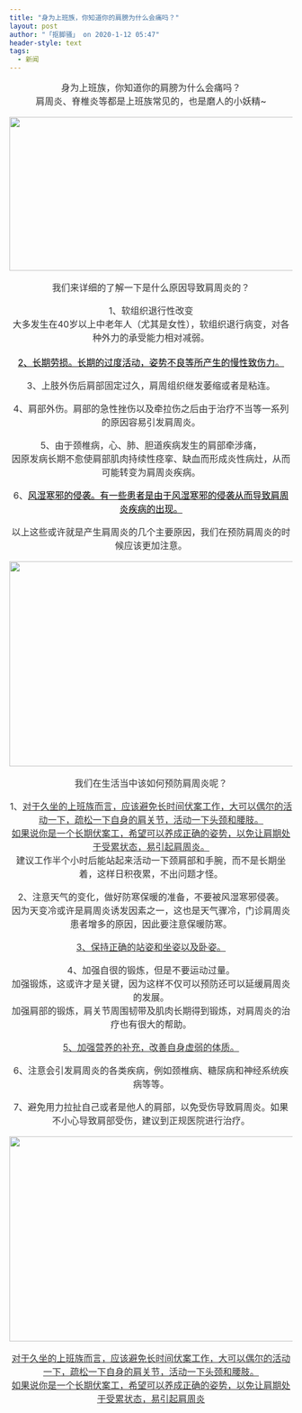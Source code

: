 ```yaml
---
title: "身为上班族，你知道你的肩膀为什么会痛吗？"
layout: post
author: "「抠脚骚」 on 2020-1-12 05:47"
header-style: text
tags:
  - 新闻
---
```


<head></head>
<body>
 <div align="center"> 
  <font face="PingFang SC, Hiragino Sans GB, Microsoft YaHei, WenQuanYi Micro Hei, Helvetica Neue, Arial, sans-serif"><font color="#333333"><font style="font-size:16px">身为上班族，你知道你的肩膀为什么会痛吗？</font></font></font> 
 </div> 
 <div align="center"> 
  <font color="#333333"><font face="&amp;quot;"><font style="font-size:16px">肩周炎、脊椎炎等都是上班族常见的，也是磨人的小妖精~</font></font></font> 
 </div>
 <br> 
 <div align="center"> 
  <img width="640" height="273" src="https://p0.ssl.qhimgs4.com/t01f8fd8e5c61fa0af4.jpg"> 
 </div>
 <br> 
 <div align="center"> 
  <font color="#333333"><font face="&amp;quot;"><font style="font-size:16px">我们来详细的了解一下是什么原因导致肩周炎的？</font></font></font> 
 </div>
 <br> 
 <div align="center"> 
  <font color="#333333"><font face="&amp;quot;"><font style="font-size:16px">1、软组织退行性改变</font></font></font> 
 </div> 
 <div align="center"> 
  <font color="#333333"><font face="&amp;quot;"><font style="font-size:16px">大多发生在40岁以上中老年人（尤其是女性），软组织退行病变，对各种外力的承受能力相对减弱。</font></font></font> 
 </div> 
 <div align="center"> 
  <font color="#333333"><font face="&amp;quot;"><font style="font-size:16px"><br> </font></font></font> 
 </div> 
 <div align="center"> 
  <u><font face="&amp;quot;"><font style="font-size:16px"><font color="#000000">2、长期劳损。长期的过度活动，姿势不良等所产生的慢性致伤力</font></font></font><font color="#333333"><font face="&amp;quot;"><font style="font-size:16px">。</font></font></font></u> 
 </div>
 <br> 
 <div align="center"> 
  <font color="#333333"><font face="&amp;quot;"><font style="font-size:16px">3、上肢外伤后肩部固定过久，肩周组织继发萎缩或者是粘连。</font></font></font> 
 </div>
 <br> 
 <div align="center"> 
  <font color="#333333"><font face="&amp;quot;"><font style="font-size:16px">4、肩部外伤。肩部的急性挫伤以及牵拉伤之后由于治疗不当等一系列的原因容易引发肩周炎。</font></font></font> 
 </div>
 <br> 
 <div align="center"> 
  <font color="#333333"><font face="&amp;quot;"><font style="font-size:16px">5、由于颈椎病，心、肺、胆道疾病发生的肩部牵涉痛，</font></font></font> 
 </div> 
 <div align="center"> 
  <font color="#333333"><font face="&amp;quot;"><font style="font-size:16px">因原发病长期不愈使肩部肌肉持续性痉挛、缺血而形成炎性病灶，从而可能转变为肩周炎疾病。</font></font></font> 
 </div>
 <br> 
 <div align="center"> 
  <font face="&amp;quot;"><font style="font-size:16px"><font color="#333333">6、</font><u><font color="#000000">风湿寒邪的侵袭。有一些患者是由于风湿寒邪的侵袭从而导致肩周炎疾病的出现。</font></u></font></font> 
 </div>
 <br> 
 <div align="center"> 
  <font color="#333333"><font face="&amp;quot;"><font style="font-size:16px">以上这些或许就是产生肩周炎的几个主要原因，我们在预防肩周炎的时候应该更加注意。</font></font></font> 
 </div>
 <br> 
 <div align="center"> 
  <img width="640" height="364" src="https://p0.ssl.qhimgs4.com/t01b6cb6d7333db4e19.jpg"> 
 </div>
 <br> 
 <div align="center"> 
  <font color="#333333"><font face="&amp;quot;"><font style="font-size:16px">我们在生活当中该如何预防肩周炎呢？</font></font></font> 
 </div>
 <br> 
 <div align="center"> 
  <font color="#333333"><font face="&amp;quot;"><font style="font-size:16px">1、<u>对于久坐的上班族而言，应该避免长时间伏案工作，大可以偶尔的活动一下，疏松一下自身的肩关节，活动一下头颈和腰肢。</u></font></font></font> 
 </div> 
 <div align="center"> 
  <font color="#333333"><font face="&amp;quot;"><font style="font-size:16px"><u>如果说你是一个长期伏案工，希望可以养成正确的姿势，以免让肩期处于受累状态，易引起肩周炎。</u></font></font></font> 
 </div> 
 <div align="center"> 
  <font color="#333333"><font face="&amp;quot;"><font style="font-size:16px">建议工作半个小时后能站起来活动一下颈肩部和手腕，而不是长期坐着，这样日积夜累，不出问题才怪。</font></font></font> 
 </div>
 <br> 
 <div align="center"> 
  <font color="#333333"><font face="&amp;quot;"><font style="font-size:16px">2、注意天气的变化，做好防寒保暖的准备，不要被风湿寒邪侵袭。</font></font></font> 
 </div> 
 <div align="center"> 
  <font color="#333333"><font face="&amp;quot;"><font style="font-size:16px">因为天变冷或许是肩周炎诱发因素之一，这也是天气骤冷，门诊肩周炎患者增多的原因，因此要注意保暖防寒。</font></font></font> 
 </div>
 <br> 
 <div align="center"> 
  <font color="#333333"><font face="&amp;quot;"><font style="font-size:16px"><u>3、保持正确的站姿和坐姿以及卧姿。</u></font></font></font> 
 </div>
 <br> 
 <div align="center"> 
  <font color="#333333"><font face="&amp;quot;"><font style="font-size:16px">4、加强自很的锻炼，但是不要运动过量。</font></font></font> 
 </div> 
 <div align="center"> 
  <font color="#333333"><font face="&amp;quot;"><font style="font-size:16px">加强锻炼，这或许才是关键，因为这样不仅可以预防还可以延缓肩周炎的发展。</font></font></font> 
 </div> 
 <div align="center"> 
  <font color="#333333"><font face="&amp;quot;"><font style="font-size:16px">加强肩部的锻炼，肩关节周围韧带及肌肉长期得到锻炼，对肩周炎的治疗也有很大的帮助。</font></font></font> 
 </div>
 <br> 
 <div align="center"> 
  <font color="#333333"><font face="&amp;quot;"><font style="font-size:16px"><u>5、加强营养的补充，改善自身虚弱的体质。</u></font></font></font> 
 </div>
 <br> 
 <div align="center"> 
  <font color="#333333"><font face="&amp;quot;"><font style="font-size:16px">6、注意会引发肩周炎的各类疾病，例如颈椎病、糖尿病和神经系统疾病等等。</font></font></font> 
 </div>
 <br> 
 <div align="center"> 
  <font color="#333333"><font face="&amp;quot;"><font style="font-size:16px">7、避免用力拉扯自己或者是他人的肩部，以免受伤导致肩周炎。如果不小心导致肩部受伤，建议到正规医院进行治疗。</font></font></font> 
 </div>
 <br> 
 <div align="center"> 
  <img width="640" height="364" src="https://p0.ssl.qhimgs4.com/t01538ca9a59525b6a1.jpg"> 
 </div>
 <br> 
 <div align="center"> 
  <font color="#333333"><font face="&amp;quot;"><font style="font-size:16px"><u>对于久坐的上班族而言，应该避免长时间伏案工作，大可以偶尔的活动一下，疏松一下自身的肩关节，活动一下头颈和腰肢。</u></font></font></font> 
  <br> 
  <font color="#333333"><font face="&amp;quot;"><font style="font-size:16px"><u>如果说你是一个长期伏案工，希望可以养成正确的姿势，以免让肩期处于受累状态，易引起肩周炎</u></font></font></font> 
  <br> 
 </div>
 <br> 
 <br> 
 <font color="#333333"><font face="&amp;quot;"><font style="font-size:16px"><br> </font></font></font>
 <br> 
 <font color="#333333"><font face="&amp;quot;"><font style="font-size:16px"><br> </font></font></font>
 <br>
</body>


